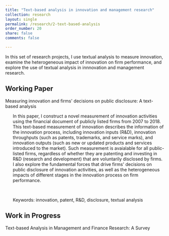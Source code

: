 ```yaml
---
title: "Text-based analysis in innovation and management research"
collection: research
layout: single
permalink: /research/2-text-based-analysis
order_number: 20
share: false
comments: false

---
```

In this set of research projects, I use textual analysis to measure innovation, examine the heterogeneous impact of innovation on firm performance, and explore the use of textual analysis in innnovation and management research.

## Working Paper

Measuring innovation and firms' decisions on public disclosure: A text-based analysis<br/>

<ul>In this paper, I construct a novel measurement of innovation activities using the financial document of publicly listed firms from 2007 to 2018. This text-based measurement of innovation describes the information of the innovation process, including innovation inputs (R&D), innovation throughputs (such as patents, trademarks, and service marks), and innovation outputs (such as new or updated products and services introduced to the market). Such measurement is avaialable for all public-listed firms, regardless of whether they are patenting and investing in R&D (research and development) that are voluntarily disclosed by firms. I also explore the fundamental forces that drive firms' decisions on public disclosure of innovation activities, as well as the heterogeneous impacts of different stages in the innovation process on firm performance.</ul><br/>

<ul>Keywords: innovation, patent, R&D, disclosure, textual analysis</ul>


## Work in Progress

Text-based Analysis in Management and Finance Research: A Survey<br/>
